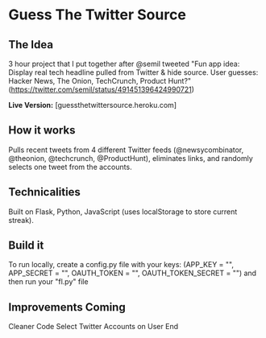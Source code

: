 Guess The Twitter Source
======

 The Idea
 -------
 3 hour project that I put together after @semil tweeted "Fun app idea: Display real tech headline pulled from Twitter & hide   source. User guesses: Hacker News, The Onion, TechCrunch, Product Hunt?" (https://twitter.com/semil/status/491451396424990721)
 
 **Live Version:** [guessthetwittersource.heroku.com]
 
 How it works
 -------
 Pulls recent tweets from 4 different Twitter feeds (@newsycombinator, @theonion, @techcrunch, @ProductHunt), eliminates links, and randomly selects one tweet from the accounts.
 
 Technicalities
 -------
 Built on Flask, Python, JavaScript (uses localStorage to store current streak).
 
 Build it
 -------
 To run locally, create a config.py file with your keys:
 (APP_KEY = "", APP_SECRET = "", OAUTH_TOKEN = "", OAUTH_TOKEN_SECRET = "") and then run your "fl.py" file
 
 Improvements Coming
 -------
 Cleaner Code
 Select Twitter Accounts on User End
